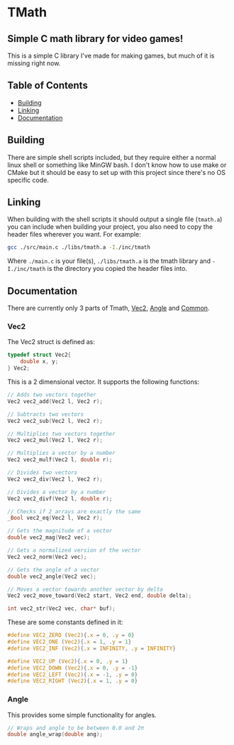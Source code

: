 # TMath
## Simple C math library for video games!


This is a simple C library I've made for making games, but much of it is missing right now.

## Table of Contents
- [Building](#building)
- [Linking](#linking)
- [Documentation](#documentation)

## Building
There are simple shell scripts included, but they require either a normal linux shell or something like MinGW bash.
I don't know how to use make or CMake but it should be easy to set up with this project since there's no OS specific code.


## Linking
When building with the shell scripts it should output a single file (`tmath.a`) you can include when building your project, you also need to copy the header files wherever you want.
For example:
```sh
gcc ./src/main.c ./libs/tmath.a -I./inc/tmath
```
Where `./main.c` is your file(s), `./libs/tmath.a` is the tmath library and `-I./inc/tmath` is the directory you copied the header files into.

## Documentation
There are currently only 3 parts of Tmath, [Vec2](#vec2), [Angle](#angle) and [Common](#common).
### Vec2
The Vec2 struct is defined as:
```c
typedef struct Vec2{
    double x, y;
} Vec2;
```

This is a 2 dimensional vector. It supports the following functions:
```c
// Adds two vectors together
Vec2 vec2_add(Vec2 l, Vec2 r);

// Subtracts two vectors
Vec2 vec2_sub(Vec2 l, Vec2 r);

// Multiplies two vectors together
Vec2 vec2_mul(Vec2 l, Vec2 r);

// Multiplies a vector by a number
Vec2 vec2_mulf(Vec2 l, double r);

// Divides two vectors
Vec2 vec2_div(Vec2 l, Vec2 r);

// Divides a vector by a number
Vec2 vec2_divf(Vec2 l, double r);

// Checks if 2 arrays are exactly the same
_Bool vec2_eq(Vec2 l, Vec2 r);

// Gets the magnitude of a vector
double vec2_mag(Vec2 vec);

// Gets a normalized version of the vector
Vec2 vec2_norm(Vec2 vec);

// Gets the angle of a vector
double vec2_angle(Vec2 vec);

// Moves a vector towards another vector by delta
Vec2 vec2_move_toward(Vec2 start, Vec2 end, double delta);

int vec2_str(Vec2 vec, char* buf);
```

These are some constants defined in it:
```c
#define VEC2_ZERO (Vec2){.x = 0, .y = 0}
#define VEC2_ONE (Vec2){.x = 1, .y = 1}
#define VEC2_INF (Vec2){.x = INFINITY, .y = INFINITY}

#define VEC2_UP (Vec2){.x = 0, .y = 1}
#define VEC2_DOWN (Vec2){.x = 0, .y = -1}
#define VEC2_LEFT (Vec2){.x = -1, .y = 0}
#define VEC2_RIGHT (Vec2){.x = 1, .y = 0}
```

### Angle
This provides some simple functionality for angles.
```c
// Wraps and angle to be between 0.0 and 2π
double angle_wrap(double ang);
```